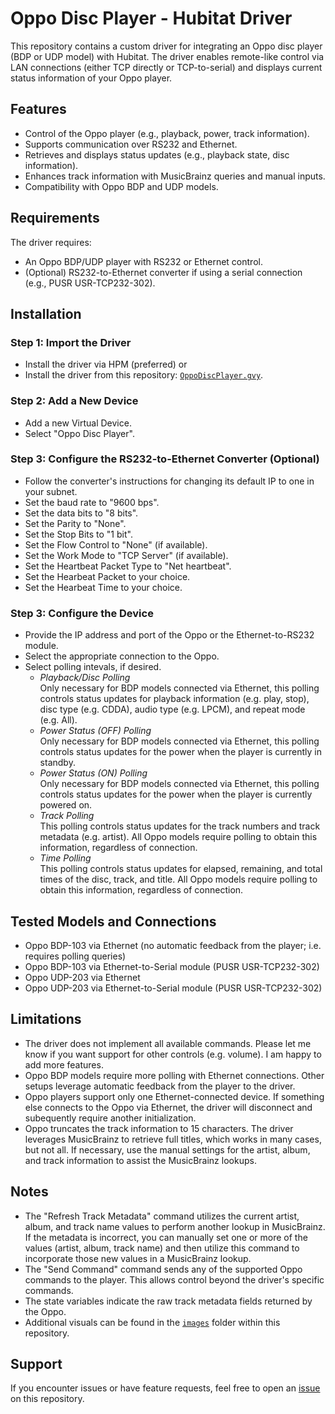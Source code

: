 # Oppo Disc Player - Hubitat Driver

This repository contains a custom driver for integrating an Oppo disc player (BDP or UDP model) with Hubitat. The driver enables remote-like control via LAN connections (either TCP directly or TCP-to-serial) and displays current status information of your Oppo player.

## Features
- Control of the Oppo player (e.g., playback, power, track information).
- Supports communication over RS232 and Ethernet.
- Retrieves and displays status updates (e.g., playback state, disc information).
- Enhances track information with MusicBrainz queries and manual inputs.
- Compatibility with Oppo BDP and UDP models.

## Requirements
The driver requires:
- An Oppo BDP/UDP player with RS232 or Ethernet control.
- (Optional) RS232-to-Ethernet converter if using a serial connection (e.g., PUSR USR-TCP232-302).

## Installation

### Step 1: Import the Driver
- Install the driver via HPM (preferred) or 
- Install the driver from this repository: [`OppoDiscPlayer.gvy`](https://github.com/jdc72/Hubitat/blob/main/oppo_disc_player/src/OppoDiscPlayer.gvy).

### Step 2: Add a New Device
- Add a new Virtual Device.
- Select "Oppo Disc Player".

### Step 3: Configure the RS232-to-Ethernet Converter (Optional)
- Follow the converter's instructions for changing its default IP to one in your subnet.
- Set the baud rate to "9600 bps".
- Set the data bits to "8 bits".
- Set the Parity to "None".
- Set the Stop Bits to "1 bit".
- Set the Flow Control to "None" (if available).
- Set the Work Mode to "TCP Server" (if available).
- Set the Heartbeat Packet Type to "Net heartbeat".
- Set the Hearbeat Packet to your choice.
- Set the Hearbeat Time to your choice.

### Step 3: Configure the Device
- Provide the IP address and port of the Oppo or the Ethernet-to-RS232 module.
- Select the appropriate connection to the Oppo.
- Select polling intevals, if desired.
	- _Playback/Disc Polling_  
	  Only necessary for BDP models connected via Ethernet, this polling controls status updates for playback information (e.g. play, stop), disc type (e.g. CDDA), audio type (e.g. LPCM), and repeat mode (e.g. All).
	- _Power Status (OFF) Polling_  
	  Only necessary for BDP models connected via Ethernet, this polling controls status updates for the power when the player is currently in standby.
	- _Power Status (ON) Polling_  
	  Only necessary for BDP models connected via Ethernet, this polling controls status updates for the power when the player is currently powered on.
	- _Track Polling_  
	  This polling controls status updates for the track numbers and track metadata (e.g. artist).  All Oppo models require polling to obtain this information, regardless of connection.
	- _Time Polling_  
	  This polling controls status updates for elapsed, remaining, and total times of the disc, track, and title.  All Oppo models require polling to obtain this information, regardless of connection.

## Tested Models and Connections
- Oppo BDP-103 via Ethernet (no automatic feedback from the player; i.e. requires polling queries)
- Oppo BDP-103 via Ethernet-to-Serial module (PUSR USR-TCP232-302)
- Oppo UDP-203 via Ethernet
- Oppo UDP-203 via Ethernet-to-Serial module (PUSR USR-TCP232-302)

## Limitations
- The driver does not implement all available commands.  Please let me know if you want support for other controls (e.g. volume).  I am happy to add more features.
- Oppo BDP models require more polling with Ethernet connections.  Other setups leverage automatic feedback from the player to the driver.
- Oppo players support only one Ethernet-connected device. If something else connects to the Oppo via Ethernet, the driver will disconnect and subequently require another initialization.
- Oppo truncates the track information to 15 characters.  The driver leverages MusicBrainz to retrieve full titles, which works in many cases, but not all.  If necessary, use the manual settings for the artist, album, and track information to assist the MusicBrainz lookups.

## Notes
- The "Refresh Track Metadata" command utilizes the current artist, album, and track name values to perform another lookup in MusicBrainz.  If the metadata is incorrect, you can manually set one or more of the values (artist, album, track name) and then utilize this command to incorporate those new values in a MusicBrainz lookup.
- The "Send Command" command sends any of the supported Oppo commands to the player.  This allows control beyond the driver's specific commands.
- The state variables indicate the raw track metadata fields returned by the Oppo.
- Additional visuals can be found in the [`images`](https://github.com/jdc72/Hubitat/tree/main/oppo_disc_player/docs/images) folder within this repository.

## Support
If you encounter issues or have feature requests, feel free to open an [issue](https://github.com/jdc72/Hubitat/issues) on this repository.


